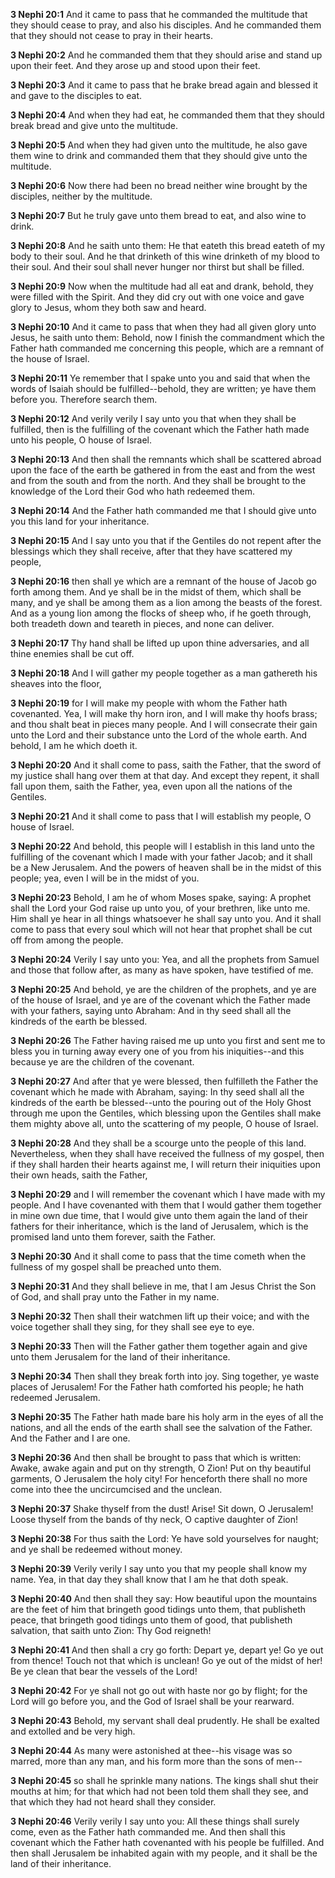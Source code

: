 **3 Nephi 20:1** And it came to pass that he commanded the multitude that they should cease to pray, and also his disciples. And he commanded them that they should not cease to pray in their hearts.

**3 Nephi 20:2** And he commanded them that they should arise and stand up upon their feet. And they arose up and stood upon their feet.

**3 Nephi 20:3** And it came to pass that he brake bread again and blessed it and gave to the disciples to eat.

**3 Nephi 20:4** And when they had eat, he commanded them that they should break bread and give unto the multitude.

**3 Nephi 20:5** And when they had given unto the multitude, he also gave them wine to drink and commanded them that they should give unto the multitude.

**3 Nephi 20:6** Now there had been no bread neither wine brought by the disciples, neither by the multitude.

**3 Nephi 20:7** But he truly gave unto them bread to eat, and also wine to drink.

**3 Nephi 20:8** And he saith unto them: He that eateth this bread eateth of my body to their soul. And he that drinketh of this wine drinketh of my blood to their soul. And their soul shall never hunger nor thirst but shall be filled.

**3 Nephi 20:9** Now when the multitude had all eat and drank, behold, they were filled with the Spirit. And they did cry out with one voice and gave glory to Jesus, whom they both saw and heard.

**3 Nephi 20:10** And it came to pass that when they had all given glory unto Jesus, he saith unto them: Behold, now I finish the commandment which the Father hath commanded me concerning this people, which are a remnant of the house of Israel.

**3 Nephi 20:11** Ye remember that I spake unto you and said that when the words of Isaiah should be fulfilled--behold, they are written; ye have them before you. Therefore search them.

**3 Nephi 20:12** And verily verily I say unto you that when they shall be fulfilled, then is the fulfilling of the covenant which the Father hath made unto his people, O house of Israel.

**3 Nephi 20:13** And then shall the remnants which shall be scattered abroad upon the face of the earth be gathered in from the east and from the west and from the south and from the north. And they shall be brought to the knowledge of the Lord their God who hath redeemed them.

**3 Nephi 20:14** And the Father hath commanded me that I should give unto you this land for your inheritance.

**3 Nephi 20:15** And I say unto you that if the Gentiles do not repent after the blessings which they shall receive, after that they have scattered my people,

**3 Nephi 20:16** then shall ye which are a remnant of the house of Jacob go forth among them. And ye shall be in the midst of them, which shall be many, and ye shall be among them as a lion among the beasts of the forest. And as a young lion among the flocks of sheep who, if he goeth through, both treadeth down and teareth in pieces, and none can deliver.

**3 Nephi 20:17** Thy hand shall be lifted up upon thine adversaries, and all thine enemies shall be cut off.

**3 Nephi 20:18** And I will gather my people together as a man gathereth his sheaves into the floor,

**3 Nephi 20:19** for I will make my people with whom the Father hath covenanted. Yea, I will make thy horn iron, and I will make thy hoofs brass; and thou shalt beat in pieces many people. And I will consecrate their gain unto the Lord and their substance unto the Lord of the whole earth. And behold, I am he which doeth it.

**3 Nephi 20:20** And it shall come to pass, saith the Father, that the sword of my justice shall hang over them at that day. And except they repent, it shall fall upon them, saith the Father, yea, even upon all the nations of the Gentiles.

**3 Nephi 20:21** And it shall come to pass that I will establish my people, O house of Israel.

**3 Nephi 20:22** And behold, this people will I establish in this land unto the fulfilling of the covenant which I made with your father Jacob; and it shall be a New Jerusalem. And the powers of heaven shall be in the midst of this people; yea, even I will be in the midst of you.

**3 Nephi 20:23** Behold, I am he of whom Moses spake, saying: A prophet shall the Lord your God raise up unto you, of your brethren, like unto me. Him shall ye hear in all things whatsoever he shall say unto you. And it shall come to pass that every soul which will not hear that prophet shall be cut off from among the people.

**3 Nephi 20:24** Verily I say unto you: Yea, and all the prophets from Samuel and those that follow after, as many as have spoken, have testified of me.

**3 Nephi 20:25** And behold, ye are the children of the prophets, and ye are of the house of Israel, and ye are of the covenant which the Father made with your fathers, saying unto Abraham: And in thy seed shall all the kindreds of the earth be blessed.

**3 Nephi 20:26** The Father having raised me up unto you first and sent me to bless you in turning away every one of you from his iniquities--and this because ye are the children of the covenant.

**3 Nephi 20:27** And after that ye were blessed, then fulfilleth the Father the covenant which he made with Abraham, saying: In thy seed shall all the kindreds of the earth be blessed--unto the pouring out of the Holy Ghost through me upon the Gentiles, which blessing upon the Gentiles shall make them mighty above all, unto the scattering of my people, O house of Israel.

**3 Nephi 20:28** And they shall be a scourge unto the people of this land. Nevertheless, when they shall have received the fullness of my gospel, then if they shall harden their hearts against me, I will return their iniquities upon their own heads, saith the Father,

**3 Nephi 20:29** and I will remember the covenant which I have made with my people. And I have covenanted with them that I would gather them together in mine own due time, that I would give unto them again the land of their fathers for their inheritance, which is the land of Jerusalem, which is the promised land unto them forever, saith the Father.

**3 Nephi 20:30** And it shall come to pass that the time cometh when the fullness of my gospel shall be preached unto them.

**3 Nephi 20:31** And they shall believe in me, that I am Jesus Christ the Son of God, and shall pray unto the Father in my name.

**3 Nephi 20:32** Then shall their watchmen lift up their voice; and with the voice together shall they sing, for they shall see eye to eye.

**3 Nephi 20:33** Then will the Father gather them together again and give unto them Jerusalem for the land of their inheritance.

**3 Nephi 20:34** Then shall they break forth into joy. Sing together, ye waste places of Jerusalem! For the Father hath comforted his people; he hath redeemed Jerusalem.

**3 Nephi 20:35** The Father hath made bare his holy arm in the eyes of all the nations, and all the ends of the earth shall see the salvation of the Father. And the Father and I are one.

**3 Nephi 20:36** And then shall be brought to pass that which is written: Awake, awake again and put on thy strength, O Zion! Put on thy beautiful garments, O Jerusalem the holy city! For henceforth there shall no more come into thee the uncircumcised and the unclean.

**3 Nephi 20:37** Shake thyself from the dust! Arise! Sit down, O Jerusalem! Loose thyself from the bands of thy neck, O captive daughter of Zion!

**3 Nephi 20:38** For thus saith the Lord: Ye have sold yourselves for naught; and ye shall be redeemed without money.

**3 Nephi 20:39** Verily verily I say unto you that my people shall know my name. Yea, in that day they shall know that I am he that doth speak.

**3 Nephi 20:40** And then shall they say: How beautiful upon the mountains are the feet of him that bringeth good tidings unto them, that publisheth peace, that bringeth good tidings unto them of good, that publisheth salvation, that saith unto Zion: Thy God reigneth!

**3 Nephi 20:41** And then shall a cry go forth: Depart ye, depart ye! Go ye out from thence! Touch not that which is unclean! Go ye out of the midst of her! Be ye clean that bear the vessels of the Lord!

**3 Nephi 20:42** For ye shall not go out with haste nor go by flight; for the Lord will go before you, and the God of Israel shall be your rearward.

**3 Nephi 20:43** Behold, my servant shall deal prudently. He shall be exalted and extolled and be very high.

**3 Nephi 20:44** As many were astonished at thee--his visage was so marred, more than any man, and his form more than the sons of men--

**3 Nephi 20:45** so shall he sprinkle many nations. The kings shall shut their mouths at him; for that which had not been told them shall they see, and that which they had not heard shall they consider.

**3 Nephi 20:46** Verily verily I say unto you: All these things shall surely come, even as the Father hath commanded me. And then shall this covenant which the Father hath covenanted with his people be fulfilled. And then shall Jerusalem be inhabited again with my people, and it shall be the land of their inheritance.

